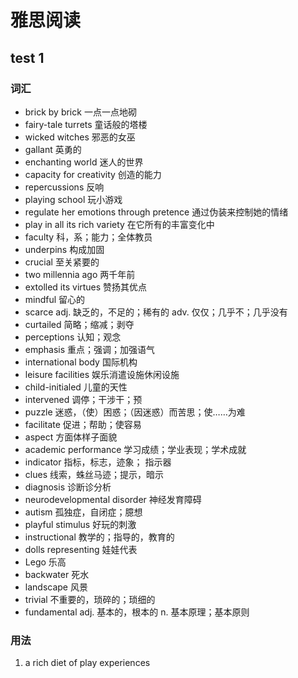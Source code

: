# 雅思阅读

## test 1

### 词汇

- brick by brick				一点一点地砌
- fairy-tale turrets          童话般的塔楼
- wicked witches           邪恶的女巫
- gallant                      英勇的
- enchanting world        迷人的世界
- capacity for creativity  创造的能力
- repercussions             反响
- playing school            玩小游戏
- regulate her emotions through pretence  通过伪装来控制她的情绪
- play in all its rich variety  在它所有的丰富变化中
- faculty                      科，系；能力；全体教员
- underpins                  构成加固
- crucial                      至关紧要的
- two millennia ago       两千年前
- extolled its virtues      赞扬其优点
- mindful                    留心的
- scarce                      adj. 缺乏的，不足的；稀有的  adv. 仅仅；几乎不；几乎没有
- curtailed                  简略；缩减；剥夺
- perceptions              认知；观念
- emphasis                 重点；强调；加强语气
- international body     国际机构  
- leisure facilities        娱乐消遣设施休闲设施
- child-initialed          儿童的天性
- intervened               调停；干涉干；预
- puzzle                    迷惑，（使）困惑；（因迷惑）而苦思；使……为难
- facilitate                 促进；帮助；使容易
- aspect                     方面体样子面貌
- academic performance  学习成绩；学业表现；学术成就
- indicator                  指标，标志，迹象； 指示器
- clues                       线索，蛛丝马迹；提示，暗示
- diagnosis                 诊断诊分析
- neurodevelopmental disorder   神经发育障碍
- autism                   孤独症，自闭症；臆想
- playful stimulus      好玩的刺激
- instructional           教学的；指导的，教育的
- dolls representing   娃娃代表
- Lego                    乐高
- backwater             死水
- landscape             风景
- trivial                  不重要的，琐碎的；琐细的
- fundamental        adj. 基本的，根本的         n. 基本原理；基本原则

### 用法

1. a rich diet of play experiences



































